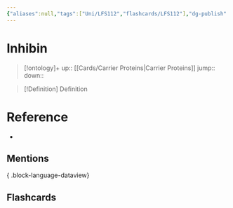 ```yaml
---
{"aliases":null,"tags":["Uni/LFS112","flashcards/LFS112"],"dg-publish":true,"permalink":"/cards/inhibin/","dgPassFrontmatter":true}
---
```


# Inhibin

> [!ontology]+
> up:: [[Cards/Carrier Proteins\|Carrier Proteins]]
> jump:: 
> down:: 

> [!Definition] Definition
> 

# Reference
- 

## Mentions

{ .block-language-dataview}

## Flashcards
